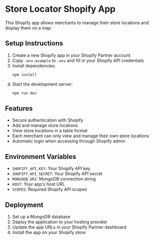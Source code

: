 # Store Locator Shopify App

This Shopify app allows merchants to manage their store locations and display them on a map.

## Setup Instructions

1. Create a new Shopify app in your Shopify Partner account
2. Copy `.env.example` to `.env` and fill in your Shopify API credentials
3. Install dependencies:
   ```bash
   npm install
   ```
4. Start the development server:
   ```bash
   npm run dev
   ```

## Features

- Secure authentication with Shopify
- Add and manage store locations
- View store locations in a table format
- Each merchant can only view and manage their own store locations
- Automatic login when accessing through Shopify admin

## Environment Variables

- `SHOPIFY_API_KEY`: Your Shopify API key
- `SHOPIFY_API_SECRET`: Your Shopify API secret
- `MONGODB_URI`: MongoDB connection string
- `HOST`: Your app's host URL
- `SCOPES`: Required Shopify API scopes

## Deployment

1. Set up a MongoDB database
2. Deploy the application to your hosting provider
3. Update the app URLs in your Shopify Partner dashboard
4. Install the app on your Shopify store
